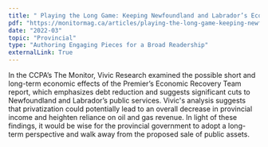 ```yaml
---
title: " Playing the Long Game: Keeping Newfoundland and Labrador’s Economy Diverse and Sustainable"
pdf: "https://monitormag.ca/articles/playing-the-long-game-keeping-newfoundland-and-labradors-economy-diverse-and-sustainable/"
date: "2022-03"
topic: "Provincial"
type: "Authoring Engaging Pieces for a Broad Readership"
externalLink: True
---
```


In the CCPA’s The Monitor, Vivic Research examined the possible short and long-term economic effects of the Premier’s Economic Recovery Team report, which emphasizes debt reduction and suggests significant cuts to Newfoundland and Labrador’s public services. Vivic's analysis suggests that privatization could potentially lead to an overall decrease in provincial income and heighten reliance on oil and gas revenue. In light of these findings, it would be wise for the provincial government to adopt a long-term perspective and walk away from the proposed sale of public assets.
